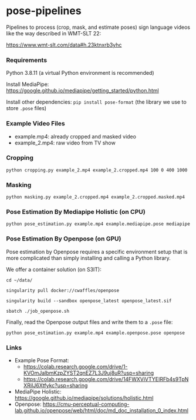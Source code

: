 # pose-pipelines

Pipelines to process (crop, mask, and estimate poses) sign language videos like the way described in WMT-SLT 22: 

https://www.wmt-slt.com/data#h.23ktnxrb3yhc

### Requirements

Python 3.8.11 (a virtual Python environment is recommended)

Install MediaPipe:
https://google.github.io/mediapipe/getting_started/python.html

Install other dependencies:
`pip install pose-format` (the library we use to store `.pose` files)

### Example Video Files

- example.mp4: already cropped and masked video
- example_2.mp4: raw video from TV show

### Cropping

`python cropping.py example_2.mp4 example_2.cropped.mp4 100 0 400 1000`

### Masking

`python masking.py example_2.cropped.mp4 example_2.cropped.masked.mp4`

### Pose Estimation By Mediapipe Holistic (on CPU)

`python pose_estimation.py example.mp4 example.mediapipe.pose mediapipe`

### Pose Estimation By Openpose (on GPU)

Pose estimation by Openpose requires a specific environment setup that is more complicated than simply installing and calling a Python library.

We offer a container solution (on S3IT):

`cd ~/data/`

`singularity pull docker://cwaffles/openpose`

`singularity build --sandbox openpose_latest openpose_latest.sif`

`sbatch ./job_openpose.sh`

Finally, read the Openpose output files and write them to a `.pose` file:

`python pose_estimation.py example.mp4 example.openpose.pose openpose`

### Links

- Example Pose Format:
    - https://colab.research.google.com/drive/1-KVOmJalbmKzpZYST2qnEZ7L3J9uj8uR?usp=sharing
    - https://colab.research.google.com/drive/14FWXViVTYEIRFb4s9TpNXRiIJ6Xtfykc?usp=sharing
- MediaPipe Holistic:
https://google.github.io/mediapipe/solutions/holistic.html
- Openpose:
https://cmu-perceptual-computing-lab.github.io/openpose/web/html/doc/md_doc_installation_0_index.html
